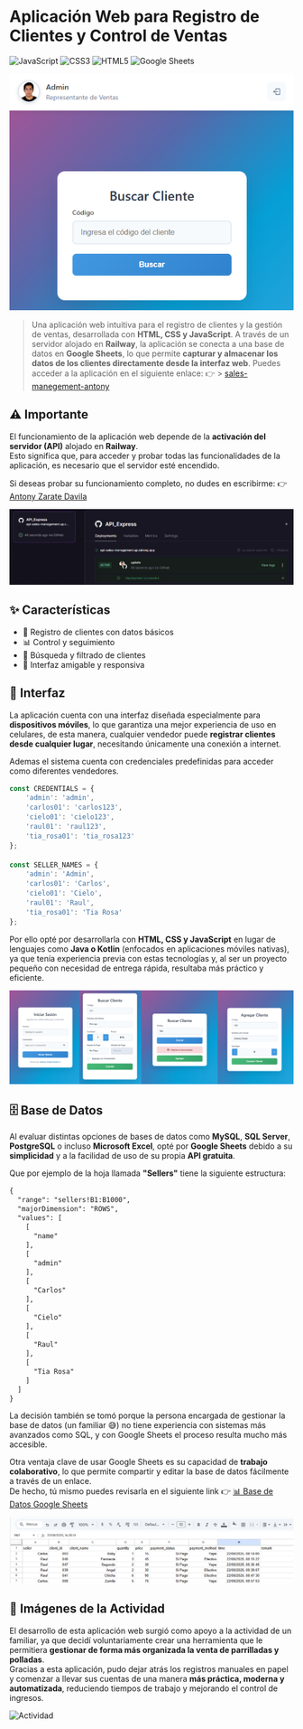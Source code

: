 # Aplicación Web para Registro de Clientes y Control de Ventas

![JavaScript](https://img.shields.io/badge/JavaScript-F7DF1E?logo=javascript&logoColor=000&style=for-the-badge)
![CSS3](https://img.shields.io/badge/CSS3-1572B6?logo=css3&logoColor=fff&style=for-the-badge)
![HTML5](https://img.shields.io/badge/HTML5-E34F26?logo=html5&logoColor=fff&style=for-the-badge)
![Google Sheets](https://img.shields.io/badge/Google%20Sheets-34A853?logo=googlesheets&logoColor=fff&style=for-the-badge)

[![Vista previa](https://github.com/anton-zd/Aplicacion_Web_para_Registro_de_Clientes_y_Control_de_Ventas/blob/main/assets/readme_files/image_1.png)](https://sales-manegement-antony.netlify.app/)

> Una aplicación web intuitiva para el registro de clientes y la gestión de ventas, desarrollada con **HTML, CSS y JavaScript**.
> A través de un servidor alojado en **Railway**, la aplicación se conecta a una base de datos en **Google Sheets**, lo que permite **capturar y almacenar los datos de los clientes directamente desde la interfaz web**.
> Puedes acceder a la aplicación en el siguiente enlace: 👉 > [sales-manegement-antony](https://sales-manegement-antony.netlify.app/)

## ⚠️ Importante

El funcionamiento de la aplicación web depende de la **activación del servidor (API)** alojado en **Railway**.  
Esto significa que, para acceder y probar todas las funcionalidades de la aplicación, es necesario que el servidor esté encendido.  

Si deseas probar su funcionamiento completo, no dudes en escribirme: 👉 [Antony Zarate Davila](https://www.linkedin.com/in/antonyzarate/)

![Aviso](https://github.com/anton-zd/Aplicacion_Web_para_Registro_de_Clientes_y_Control_de_Ventas/blob/main/assets/readme_files/image_2.png)

## ✨ Características

- 👤 Registro de clientes con datos básicos
- 📊 Control y seguimiento 
- 🔎 Búsqueda y filtrado de clientes
- 🎨 Interfaz amigable y responsiva

## 📱 Interfaz

La aplicación cuenta con una interfaz diseñada especialmente para **dispositivos móviles**, lo que garantiza una mejor experiencia de uso en celulares, de esta manera, cualquier vendedor puede **registrar clientes desde cualquier lugar**, necesitando únicamente una conexión a internet.  

Ademas el sistema cuenta con credenciales predefinidas para acceder como diferentes vendedores.  

```javascript
const CREDENTIALS = {
    'admin': 'admin',
    'carlos01': 'carlos123',
    'cielo01': 'cielo123',
    'raul01': 'raul123',
    'tia_rosa01': 'tia_rosa123'
};

const SELLER_NAMES = {
    'admin': 'Admin',
    'carlos01': 'Carlos',
    'cielo01': 'Cielo',
    'raul01': 'Raul',
    'tia_rosa01': 'Tia Rosa'
};
```

Por ello opté por desarrollarla con **HTML, CSS y JavaScript** en lugar de lenguajes como **Java o Kotlin** (enfocados en aplicaciones móviles nativas), ya que tenía experiencia previa con estas tecnologías y, al ser un proyecto pequeño con necesidad de entrega rápida, resultaba más práctico y eficiente.

![Interfaz](https://github.com/anton-zd/Aplicacion_Web_para_Registro_de_Clientes_y_Control_de_Ventas/blob/main/assets/readme_files/image_3.png)

## 🗄️ Base de Datos

Al evaluar distintas opciones de bases de datos como **MySQL**, **SQL Server**, **PostgreSQL** o incluso **Microsoft Excel**, opté por **Google Sheets** debido a su **simplicidad** y a la facilidad de uso de su propia **API gratuita**. 

Que por ejemplo de la hoja llamada **"Sellers"** tiene la siguiente estructura:
```
{
  "range": "sellers!B1:B1000",
  "majorDimension": "ROWS",
  "values": [
    [
      "name"
    ],
    [
      "admin"
    ],
    [
      "Carlos"
    ],
    [
      "Cielo"
    ],
    [
      "Raul"
    ],
    [
      "Tia Rosa"
    ]
  ]
}
```
La decisión también se tomó porque la persona encargada de gestionar la base de datos (un familiar 😅) no tiene experiencia con sistemas más avanzados como SQL, y con Google Sheets el proceso resulta mucho más accesible.  

Otra ventaja clave de usar Google Sheets es su capacidad de **trabajo colaborativo**, lo que permite compartir y editar la base de datos fácilmente a través de un enlace.  
De hecho, tú mismo puedes revisarla en el siguiente link 👉 [📊 Base de Datos Google Sheets](https://docs.google.com/spreadsheets/d/1r4CeqEpV315mvCQMy7M77fppCwdX2mW4sC_5ZvUJQNo/edit?usp=sharing)

![BD](https://github.com/anton-zd/Aplicacion_Web_para_Registro_de_Clientes_y_Control_de_Ventas/blob/main/assets/readme_files/image_4.png)

## 🍗 Imágenes de la Actividad

El desarrollo de esta aplicación web surgió como apoyo a la actividad de un familiar, ya que decidí voluntariamente crear una herramienta que le permitiera **gestionar de forma más organizada la venta de parrilladas y polladas**.  
Gracias a esta aplicación, pudo dejar atrás los registros manuales en papel y comenzar a llevar sus cuentas de una manera **más práctica, moderna y automatizada**, reduciendo tiempos de trabajo y mejorando el control de ingresos.

![Actividad](https://github.com/anton-zd/Aplicacion_Web_para_Registro_de_Clientes_y_Control_de_Ventas/blob/main/assets/readme_files/image_5.png)

